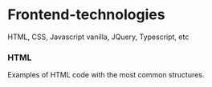 # Frontend-technologies
HTML, CSS, Javascript vanilla, JQuery, Typescript, etc
### HTML
Examples of HTML code with the most common structures.
